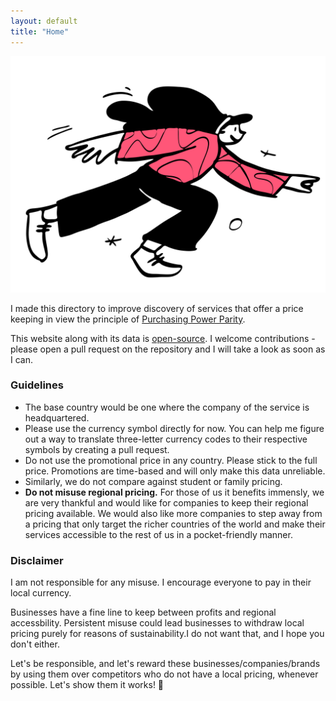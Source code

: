 ```yaml
---
layout: default
title: "Home"
---
```


<!-- TODO Work out a light/dark mode friendly illustration/hero design -->
<div class="mb-2 lg:mb-4 dm:hidden h-64 rounded-lg shadow-sm">
    <img class="h-full w-auto block mx-auto" src="/assets/img/sprinting.png" />
</div>

I made this directory to improve discovery of services that offer a price keeping in view the principle of [Purchasing Power Parity](https://en.wikipedia.org/wiki/Purchasing_power_parity).

This website along with its data is [open-source](https://github.com/hirusi/bill-my-pocket). I welcome contributions - please open a pull request on the repository and I will take a look as soon as I can.

### Guidelines

* The base country would be one where the company of the service is headquartered.
* Please use the currency symbol directly for now. You can help me figure out a way to translate three-letter currency codes to their respective symbols by creating a pull request.
* Do not use the promotional price in any country. Please stick to the full price. Promotions are time-based and will only make this data unreliable.
* Similarly, we do not compare against student or family pricing.
* __Do not misuse regional pricing.__ For those of us it benefits immensly, we are very thankful and would like for companies to keep their regional pricing available. We would also like more companies to step away from a pricing that only target the richer countries of the world and make their services accessible to the rest of us in a pocket-friendly manner.


### Disclaimer

I am not responsible for any misuse. I encourage everyone to pay in their local currency.

Businesses have a fine line to keep between profits and regional accessbility. Persistent misuse could lead businesses to withdraw local pricing purely for reasons of sustainability.I do not want that, and I hope you don't either.

Let's be responsible, and let's reward these businesses/companies/brands by using them over competitors who do not have a local pricing, whenever possible. Let's show them it works! 🙂
